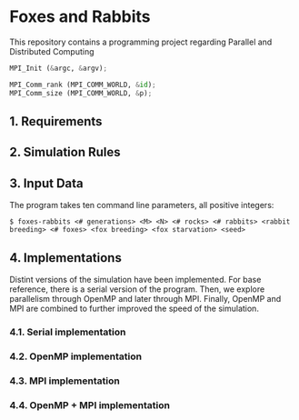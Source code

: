 # Foxes and Rabbits
This repository contains a programming project regarding Parallel and Distributed Computing

```python
MPI_Init (&argc, &argv);

MPI_Comm_rank (MPI_COMM_WORLD, &id);
MPI_Comm_size (MPI_COMM_WORLD, &p);
```

## 1. Requirements

## 2. Simulation Rules

## 3. Input Data

The program takes ten command line parameters, all positive integers:

`$ foxes-rabbits <# generations> <M> <N> <# rocks> <# rabbits> <rabbit breeding> <# foxes> <fox breeding> <fox starvation> <seed>`

## 4. Implementations
Distint versions of the simulation have been implemented. For base reference, there is a serial version of the program. Then, we explore parallelism through OpenMP and later through MPI. Finally, OpenMP and MPI are combined to further improved the speed of the simulation.

### 4.1. Serial implementation
### 4.2. OpenMP implementation
### 4.3. MPI implementation
### 4.4. OpenMP + MPI implementation


